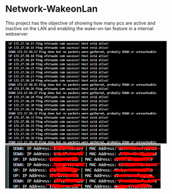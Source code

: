 # Network-WakeonLan
This project has the objective of showing how many pcs are active and inactive on the LAN and enabling the wake-on-lan feature in a internal webserver

![alt text](https://github.com/Richardbarbosasilva/Network-WakeonLan/blob/main/Screenshot_1.png)        ![alt text](https://github.com/Richardbarbosasilva/Network-WakeonLan/blob/main/Screenshot_2.png)
